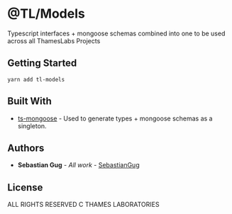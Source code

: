 # @TL/Models

Typescript interfaces + mongoose schemas combined into one to be used across all ThamesLabs Projects

## Getting Started

```
yarn add tl-models
```

## Built With

- [ts-mongoose](https://www.npmjs.com/package/ts-mongoose) - Used to generate types + mongoose schemas as a singleton.

## Authors

- **Sebastian Gug** - _All work_ - [SebastianGug](https://github.com/michaelbats)

## License

ALL RIGHTS RESERVED C THAMES LABORATORIES
